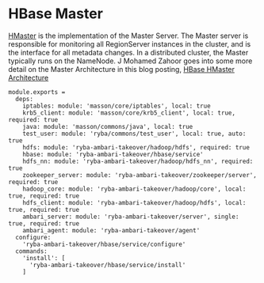 
# HBase Master

[HMaster](http://hbase.apache.org/book.html#_master) is the implementation of the Master Server.
The Master server is responsible for monitoring all RegionServer instances in the cluster, and is the interface for all metadata changes.
In a distributed cluster, the Master typically runs on the NameNode.
J Mohamed Zahoor goes into some more detail on the Master Architecture in this blog posting, [HBase HMaster Architecture](http://blog.zahoor.in/2012/08/hbase-hmaster-architecture/)

    module.exports =
      deps:
        iptables: module: 'masson/core/iptables', local: true
        krb5_client: module: 'masson/core/krb5_client', local: true, required: true
        java: module: 'masson/commons/java', local: true
        test_user: module: 'ryba/commons/test_user', local: true, auto: true
        hdfs: module: 'ryba-ambari-takeover/hadoop/hdfs', required: true
        hbase: module: 'ryba-ambari-takeover/hbase/service'
        hdfs_nn: module: 'ryba-ambari-takeover/hadoop/hdfs_nn', required: true
        zookeeper_server: module: 'ryba-ambari-takeover/zookeeper/server', required: true
        hadoop_core: module: 'ryba-ambari-takeover/hadoop/core', local: true, required: true
        hdfs_client: module: 'ryba-ambari-takeover/hadoop/hdfs', local: true, required: true
        ambari_server: module: 'ryba-ambari-takeover/server', single: true, required: true
        ambari_agent: module: 'ryba-ambari-takeover/agent'
      configure:
        'ryba-ambari-takeover/hbase/service/configure'
      commands:
        'install': [
          'ryba-ambari-takeover/hbase/service/install'
        ]